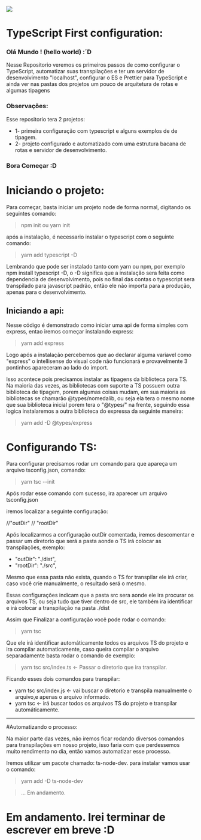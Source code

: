![](https://miro.medium.com/max/3200/1*7QwRdAxb9Q8wejjQJiFJsQ.png=600x600 )

# TypeScript First configuration:

### Olá Mundo ! (hello world) :´D
Nesse Repositorio veremos os primeiros passos de como configurar o TypeScript, automatizar suas transpilações e ter um servidor de desenvolvimento "localhost",
configurar o ES e Prettier para TypeScript e ainda ver nas pastas dos projetos um pouco de arquitetura de rotas e algumas tipagens
### Observações:
Esse repositorio tera 2 projetos:
* 1- primeira configuração com typescript e alguns exemplos de de tipagem.
* 2- projeto configurado e automatizado com uma estrutura bacana de rotas e servidor de desenvolvimento.

### Bora Começar :D

# Iniciando o projeto:

Para começar, basta iniciar um projeto node de forma normal, digitando os seguintes comando:

> npm init 
ou
>yarn init

após a instalação, é necessario instalar o typescript com o seguinte comando:

>yarn add typescript -D

Lembrando que pode ser instalado tanto com yarn ou npm, por exemplo npm install typescript -D,
o -D significa que a instalação sera feita como dependencia de desenvolvimento, pois no final das contas
o typescript sera transpilado para javascript padrão, então ele não importa para a produção, apenas para o
desenvolvimento.

## Iniciando a api:
Nesse código é demonstrado como iniciar uma api de forma simples com express, entao iremos começar instalando 
express:

> yarn add express

Logo após a instalação percebemos que ao declarar alguma variavel como "express" o intellisense do visual code 
não funcionará e provavelmente 3 pontinhos apareceram ao lado do import.

Isso acontece pois precisamos instalar as tipagens da biblioteca para TS.
Na maioria das vezes, as bibliotecas com suporte a TS possuem outra biblioteca de tipagem, porem algumas coisas mudam,
em sua maioria as bibliotecas se chamarão @types/nomedalib, ou seja ela tera o mesmo nome que sua biblioteca inicial 
porem tera o "@types/" na frente, seguindo essa logica instalaremos a outra biblioteca do expressa da seguinte maneira:

> yarn add  -D @types/express

# Configurando TS:
Para configurar precisamos rodar um comando para que apareça um arquivo tsconfig.json, comando:

> yarn tsc --init

Após rodar esse comando com sucesso, ira aparecer um arquivo tsconfig.json

iremos localizar a seguinte configuração:

//"outDir" 
// "rootDir"

Após localizarmos a configuração outDir comentada, iremos descomentar e passar um diretorio que será a pasta aonde o TS irá
colocar as transpilações, exemplo:

* "outDir": "./dist",
* "rootDir": "./src",

Mesmo que essa pasta não exista, quando o TS for transpilar ele irá criar, caso você crie manualmente, o resultado será o mesmo.

Essas configurações indicam que a pasta src sera aonde ele ira procurar os arquivos TS, ou seja tudo que tiver dentro de src, ele
também ira identificar e irá colocar a transpilação na pasta ./dist

Assim que Finalizar a configuração você pode rodar o comando:

> yarn tsc

Que ele irá identificar automáticamente todos os arquivos TS do projeto e ira compilar automaticamente, caso queira compilar o 
arquivo separadamente basta rodar o comando de exemplo:

> yarn tsc src/index.ts   <- Passar o diretorio que ira transpilar.

Ficando esses dois comandos para transpilar:

* yarn tsc src/index.js   <- vai buscar o diretorio e transpila manualmente o arquivo,e apenas o arquivo informado.
* yarn tsc     <- irá buscar todos os arquivos TS do projeto e transpilar automáticamente.



--------------------------------------------------------------------------------------------------------------------------------------------------------------------------------
#Automatizando o processo: 

Na maior parte das vezes, não iremos ficar rodando diversos comandos para transpilações em nosso projeto, isso faria com que perdessemos 
muito rendimento no dia, então vamos automatizar esse processo.

Iremos utilizar um pacote chamado: ts-node-dev.
para instalar vamos usar o comando:

> yarn add -D ts-node-dev


> ... Em andamento. 
# Em andamento. Irei terminar de escrever em breve :D



